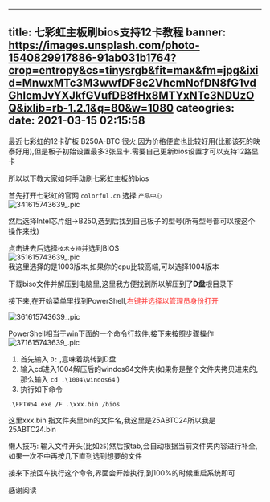 
---
title: 七彩虹主板刷bios支持12卡教程
banner: https://images.unsplash.com/photo-1540829917886-91ab031b1764?crop=entropy&cs=tinysrgb&fit=max&fm=jpg&ixid=MnwxMTc3M3wwfDF8c2VhcmNofDN8fG1vdGhlcmJvYXJkfGVufDB8fHx8MTYxNTc3NDUzOQ&ixlib=rb-1.2.1&q=80&w=1080
cateogries: 
date: 2021-03-15 02:15:58
---
<!--kg-card-begin: markdown--><p>最近七彩虹的12卡矿板 B250A-BTC 很火,因为价格便宜也比较好用(比那该死的映泰好用),但是板子初始设置最多3张显卡.需要自己更新bios设置才可以支持12路显卡</p>
<p>所以以下教大家如何手动刷七彩虹主板的bios</p>
<p>首先打开七彩虹的官网  <code>colorful.cn</code>  选择 <code>产品中心</code><br>
<img src="/images/2021/03/341615743639_.pic.jpg" alt="341615743639_.pic" loading="lazy"></p>
<p>然后选择Intel芯片组-&gt;B250,选到后找到自己板子的型号(所有型号都可以按这个操作来找)</p>
<p>点击进去后选择<code>技术支持</code>并选到BIOS<br>
<img src="/images/2021/03/351615743639_.pic.jpg" alt="351615743639_.pic" loading="lazy"><br>
我这里选择的是1003版本,如果你的cpu比较高端,可以选择1004版本</p>
<p>下载biso文件并解压到电脑里,这里我方便找到所以解压到了<strong>D盘</strong>根目录下</p>
<p>接下来,在开始菜单里找到PowerShell,<span style='color:#FF2F2E'>右键</a>并选择以管理员身份打开</p>
<p><img src="/images/2021/03/361615743639_.pic.jpg" alt="361615743639_.pic" loading="lazy"></p>
<p>PowerShell相当于win下面的一个命令行软件,接下来按照步骤操作<br>
<img src="/images/2021/03/371615743639_.pic.jpg" alt="371615743639_.pic" loading="lazy"></p>
<ol>
<li>首先输入 <code>D:</code> ,意味着跳转到D盘</li>
<li>输入cd进入1004解压后的windos64文件夹(如果你是整个文件夹拷贝进来的,那么输入 <code>cd .\1004\windos64</code> )</li>
<li>执行如下命令</li>
</ol>
<pre><code>.\FPTW64.exe /F .\xxx.bin /bios
</code></pre>
<p>这里xxx.bin 指文件夹里bin的文件名,我这里是25ABTC24所以我是25ABTC24.bin</p>
<p>懒人技巧: 输入文件开头(比如<code>25</code>)然后按tab,会自动根据当前文件夹内容进行补全,如果一次不中再按几下直到选到想要的文件</p>
<p>接来下按回车执行这个命令,界面会开始执行,到100%的时候重启系统即可</p>
<p>感谢阅读</p>
<!--kg-card-end: markdown-->
    